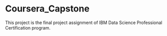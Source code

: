 # Coursera_Capstone
This project is the final project assignment of IBM Data Science Professional Certification program.
